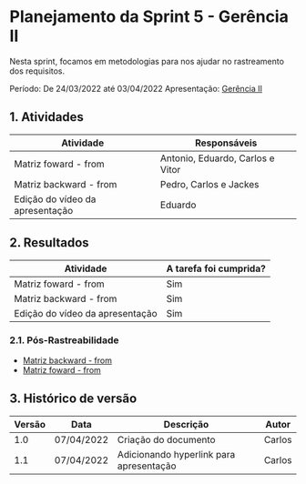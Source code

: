 # Planejamento da Sprint 5 - Gerência II

Nesta sprint, focamos em metodologias para nos ajudar no rastreamento dos requisitos.

Período: De 24/03/2022 até 03/04/2022
Apresentação: [Gerência II](../apresentacoes/apresentacao6.md)

## 1. Atividades

| Atividade                       | Responsáveis                     |
| ------------------------------- | -------------------------------- |
| Matriz foward - from            | Antonio, Eduardo, Carlos e Vitor |
| Matriz backward - from          | Pedro, Carlos e Jackes           |
| Edição do vídeo da apresentação | Eduardo                          |

## 2. Resultados

| Atividade                       | A tarefa foi cumprida? |
| ------------------------------- | ---------------------- |
| Matriz foward - from            | Sim                    |
| Matriz backward - from          | Sim                    |
| Edição do vídeo da apresentação | Sim                    |

### 2.1. Pós-Rastreabilidade

- [Matriz backward - from](../pos-rastreabilidade/backward-from.md)
- [Matriz foward - from](../pos-rastreabilidade/forward-from.md)

## 3. Histórico de versão

| Versão | Data       | Descrição                               | Autor  |
| ------ | ---------- | --------------------------------------- | ------ |
| 1.0    | 07/04/2022 | Criação do documento                    | Carlos |
| 1.1    | 07/04/2022 | Adicionando hyperlink para apresentação | Carlos |
